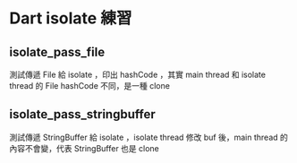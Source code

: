 Dart isolate 練習
================

## isolate_pass_file ##
測試傳遞 File 給 isolate ，印出 hashCode ，其實 main thread 和 isolate thread 的 File hashCode 不同，是一種 clone

## isolate_pass_stringbuffer ##
測試傳遞 StringBuffer 給 isolate ，isolate thread 修改 buf 後，main thread 的內容不會變，代表 StringBuffer 也是 clone